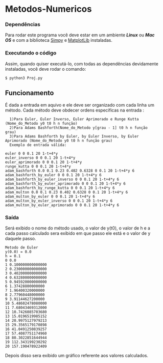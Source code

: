 # Metodos-Numericos

### Dependências
Para rodar este programa você deve estar em um ambiente ***Linux*** ou ***Mac OS*** e com a biblioteca [Simpy](http://docs.sympy.org/latest/install.html) e [MatplotLib](https://matplotlib.org/users/installing.html) instaladas.

### Executando o código
Assim, quando quiser executá-lo, com todas as dependências devidamente instaladas, você deve rodar o comando: 
```
$ python3 Proj.py
```


## Funcionamento
É dada a entrada em aquivo e ele deve ser organizado com cada linha um método.
Cada método deve obdecer ordens especificas na entrada :
```
  1)Para Euler, Euler Inverso, Euler Aprimorado e Runge Kutta (Nome_do_Metodo y0 t0 h n função)
  2)Para Adams Bashforth(Nome_do_Metodo y[grau - 1] t0 h n função grau)
  3)Para Adams Bashforth by Euler, by Euler Inverso, by Euler Aprimorado (Nome_do_Metodo y0 t0 h n função grau)
  Exemplo de entrada válida:
  
euler 0 0 0.1 20 1-t+4*y
euler_inverso 0 0 0.1 20 1-t+4*y
euler_aprimorado 0 0 0.1 20 1-t+4*y
runge_kutta 0 0 0.1 20 1-t+4*y
adam_bashforth 0.0 0.1 0.23 0.402 0.6328 0 0.1 20 1-t+4*y 6
adam_bashforth_by_euler 0 0 0.1 20 1-t+4*y 6
adam_bashforth_by_euler_inverso 0 0 0.1 20 1-t+4*y 6
adam_bashforth_by_euler_aprimorado 0 0 0.1 20 1-t+4*y 6
adam_bashforth_by_runge_kutta 0 0 0.1 20 1-t+4*y 6
adam_multon 0.0 0.1 0.23 0.402 0.6328 0 0.1 20 1-t+4*y 6
adam_multon_by_euler 0 0 0.1 20 1-t+4*y 6
adam_multon_by_euler_inverso 0 0 0.1 20 1-t+4*y 6
adam_multon_by_euler_aprimorado 0 0 0.1 20 1-t+4*y 6
```

### Saída
Será exibido o nome do método usado, o valor de y(t0), o valor de h e a cada passo calculado sera exibido em que passo ele está e o valor de y daquele passo.
```
Metodo de Euler
y(0.0) = 0.0
h = 0.1
0 0.0
1 0.100000000000000
2 0.230000000000000
3 0.402000000000000
4 0.632800000000000
5 0.945920000000000
6 1.37428800000000
7 1.96400320000000
8 2.77960448000000
9 3.91144627200000
10 5.48602478080000
11 7.68043469312000
12 10.7426085703680
13 15.0196519985152
14 20.9975127979213
15 29.3565179170898
16 41.0491250839257
17 57.4087751174960
18 80.3022851644944
19 112.343199230292
20 157.190478922409

```
Depois disso sera exibido um gráfico referente aos valores calculados.
